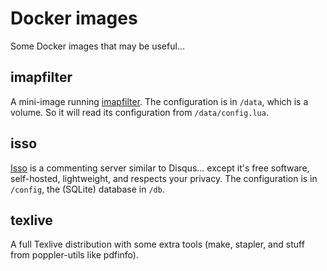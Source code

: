 # Docker images

Some Docker images that may be useful…


## imapfilter

A mini-image running [imapfilter](https://github.com/lefcha/imapfilter). The
configuration is in `/data`, which is a volume. So it will read its configuration from
`/data/config.lua`.


## isso

[Isso](https://posativ.org/isso/) is a commenting server similar to Disqus…
except it's free software, self-hosted, lightweight, and respects your privacy.
The configuration is in `/config`, the (SQLite) database in `/db`.


## texlive

A full Texlive distribution with some extra tools (make, stapler, and stuff from
poppler-utils like pdfinfo).

